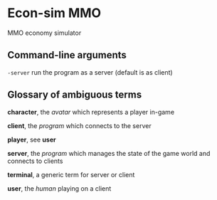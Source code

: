 # Econ-sim MMO
MMO economy simulator

## Command-line arguments
`-server` run the program as a server (default is as client)

## Glossary of ambiguous terms
**character**, the *avatar* which represents a player in-game

**client**, the *program* which connects to the server

**player**, see **user**

**server**, the *program* which manages the state of the game world and connects to clients

**terminal**, a generic term for server or client

**user**, the *human* playing on a client
